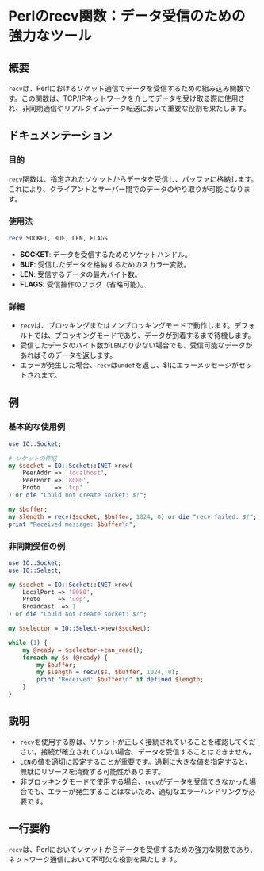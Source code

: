 <!--
Meta Description: # Perlのrecv関数：データ受信のための強力なツール ## 概要 `recv`は、Perlにおけるソケット通信でデータを受信するための組み込み関数です。この関数は、TCP/IPネットワークを介してデータを受け取る際に使用され、非同期通信やリアルタイムデータ転送において重要な役割を果たします。 ...
Meta Keywords: socket, recv, buffer, len, perl
-->

# Perlのrecv関数：データ受信のための強力なツール

## 概要
`recv`は、Perlにおけるソケット通信でデータを受信するための組み込み関数です。この関数は、TCP/IPネットワークを介してデータを受け取る際に使用され、非同期通信やリアルタイムデータ転送において重要な役割を果たします。

## ドキュメンテーション
### 目的
`recv`関数は、指定されたソケットからデータを受信し、バッファに格納します。これにより、クライアントとサーバー間でのデータのやり取りが可能になります。

### 使用法
```perl
recv SOCKET, BUF, LEN, FLAGS
```
- **SOCKET**: データを受信するためのソケットハンドル。
- **BUF**: 受信したデータを格納するためのスカラー変数。
- **LEN**: 受信するデータの最大バイト数。
- **FLAGS**: 受信操作のフラグ（省略可能）。

### 詳細
- `recv`は、ブロッキングまたはノンブロッキングモードで動作します。デフォルトでは、ブロッキングモードであり、データが到着するまで待機します。
- 受信したデータのバイト数が`LEN`より少ない場合でも、受信可能なデータがあればそのデータを返します。
- エラーが発生した場合、`recv`は`undef`を返し、$!にエラーメッセージがセットされます。

## 例
### 基本的な使用例
```perl
use IO::Socket;

# ソケットの作成
my $socket = IO::Socket::INET->new(
    PeerAddr => 'localhost',
    PeerPort => '8080',
    Proto    => 'tcp'
) or die "Could not create socket: $!";

my $buffer;
my $length = recv($socket, $buffer, 1024, 0) or die "recv failed: $!";
print "Received message: $buffer\n";
```

### 非同期受信の例
```perl
use IO::Socket;
use IO::Select;

my $socket = IO::Socket::INET->new(
    LocalPort => '8080',
    Proto     => 'udp',
    Broadcast  => 1
) or die "Could not create socket: $!";

my $selector = IO::Select->new($socket);

while (1) {
    my @ready = $selector->can_read();
    foreach my $s (@ready) {
        my $buffer;
        my $length = recv($s, $buffer, 1024, 0);
        print "Received: $buffer\n" if defined $length;
    }
}
```

## 説明
- `recv`を使用する際は、ソケットが正しく接続されていることを確認してください。接続が確立されていない場合、データを受信することはできません。
- `LEN`の値を適切に設定することが重要です。過剰に大きな値を指定すると、無駄にリソースを消費する可能性があります。
- 非ブロッキングモードで使用する場合、`recv`がデータを受信できなかった場合でも、エラーが発生することはないため、適切なエラーハンドリングが必要です。

## 一行要約
`recv`は、Perlにおいてソケットからデータを受信するための強力な関数であり、ネットワーク通信において不可欠な役割を果たします。